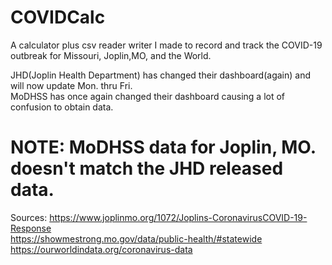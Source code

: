 # COVIDCalc  
A calculator plus csv reader writer I made to record and track the COVID-19 outbreak for Missouri, Joplin,MO, and the World.  

JHD(Joplin Health Department) has changed their dashboard(again) and will now update Mon. thru Fri.  
MoDHSS has once again changed their dashboard causing a lot of confusion to obtain data.  

# NOTE: MoDHSS data for Joplin, MO. doesn't match the JHD released data.  

Sources: https://www.joplinmo.org/1072/Joplins-CoronavirusCOVID-19-Response  
https://showmestrong.mo.gov/data/public-health/#statewide  
https://ourworldindata.org/coronavirus-data  
